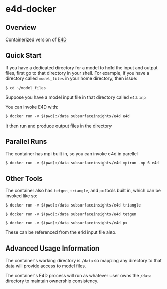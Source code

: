 # e4d-docker

## Overview

Containerized version of [E4D](https://www.pnnl.gov/projects/e4d)

## Quick Start

If you have a dedicated directory for a model to hold the input and output
files, first go to that directory in your shell. For example,
if you have a directory called `model_files` in your home directory, then
issue:

```
$ cd ~/model_files
```

Suppose you have a model input file in that directory called `e4d.inp`

You can invoke E4D with:

```
$ docker run -v $(pwd):/data subsurfaceinsights/e4d e4d
```

It then run and produce output files in the directory

## Parallel Runs

The container has mpi built in, so you can invoke e4d in parellel

```
$ docker run -v $(pwd):/data subsurfaceinsights/e4d mpirun -np 6 e4d
```

## Other Tools

The container also has `tetgen`, `triangle`, and `px` tools built in, which can
be invoked like so:

```
$ docker run -v $(pwd):/data subsurfaceinsights/e4d triangle
```

```
$ docker run -v $(pwd):/data subsurfaceinsights/e4d tetgen
```

```
$ docker run -v $(pwd):/data subsurfaceinsights/e4d px
```

These can be referenced from the e4d input file also.

## Advanced Usage Information

The container's working directory is `/data` so mapping any directory to that
data will provide access to model files.

The container's E4D process will run as whatever user owns the `/data`
directory to maintain ownership consistency.




